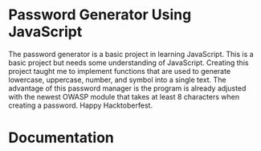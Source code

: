 # Password Generator Using JavaScript

The password generator is a basic project in learning JavaScript. This is a basic project but needs some understanding of JavaScript. Creating this project taught me to implement functions that are used to generate lowercase, uppercase, number, and symbol into a single text. The advantage of this password manager is the program is already adjusted with the newest OWASP module that takes at least 8 characters when creating a password. Happy Hacktoberfest.

# Documentation